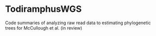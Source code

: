 # TodiramphusWGS
Code summaries of analyzing raw read data to estimating phylogenetic trees for McCullough et al. (in review)
